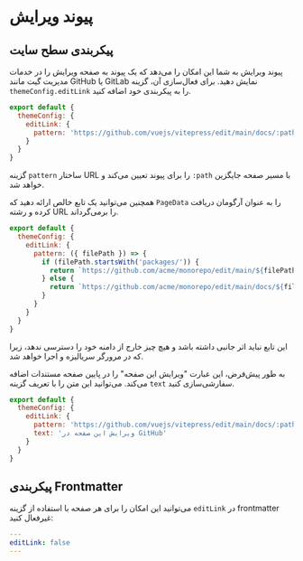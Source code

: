 # پیوند ویرایش

## پیکربندی سطح سایت

پیوند ویرایش به شما این امکان را می‌دهد که یک پیوند به صفحه ویرایش را در خدمات مدیریت گیت مانند GitHub یا GitLab نمایش دهید. برای فعال‌سازی آن، گزینه `themeConfig.editLink` را به پیکربندی خود اضافه کنید.

```js
export default {
  themeConfig: {
    editLink: {
      pattern: 'https://github.com/vuejs/vitepress/edit/main/docs/:path'
    }
  }
}
```

گزینه `pattern` ساختار URL را برای پیوند تعیین می‌کند و `:path` با مسیر صفحه جایگزین خواهد شد.

همچنین می‌توانید یک تابع خالص ارائه دهید که `PageData` را به عنوان آرگومان دریافت کرده و رشته URL را برمی‌گرداند.

```js
export default {
  themeConfig: {
    editLink: {
      pattern: ({ filePath }) => {
        if (filePath.startsWith('packages/')) {
          return `https://github.com/acme/monorepo/edit/main/${filePath}`
        } else {
          return `https://github.com/acme/monorepo/edit/main/docs/${filePath}`
        }
      }
    }
  }
}
```

این تابع نباید اثر جانبی داشته باشد و هیچ چیز خارج از دامنه خود را دسترسی ندهد، زیرا که در مرورگر سریالیزه و اجرا خواهد شد.

به طور پیش‌فرض، این عبارت "ویرایش این صفحه" را در پایین صفحه مستندات اضافه می‌کند. می‌توانید این متن را با تعریف گزینه `text` سفارشی‌سازی کنید.

```js
export default {
  themeConfig: {
    editLink: {
      pattern: 'https://github.com/vuejs/vitepress/edit/main/docs/:path',
      text: 'ویرایش این صفحه در GitHub'
    }
  }
}
```

## پیکربندی Frontmatter

می‌توانید این امکان را برای هر صفحه با استفاده از گزینه `editLink` در frontmatter غیرفعال کنید:

```yaml
---
editLink: false
---
```

